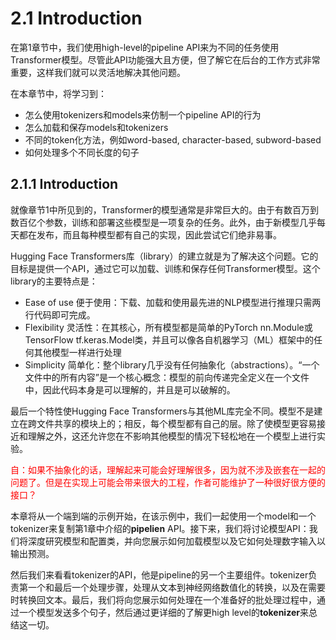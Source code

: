 # 2.1 Introduction

在第1章节中，我们使用high-level的pipeline API来为不同的任务使用Transformer模型。尽管此API功能强大且方便，但了解它在后台的工作方式非常重要，这样我们就可以灵活地解决其他问题。

在本章节中，将学习到：

* 怎么使用tokenizers和models来仿制一个pipeline API的行为
* 怎么加载和保存models和tokenizers
* 不同的token化方法，例如word-based, character-based, subword-based
* 如何处理多个不同长度的句子

## 2.1.1 Introduction

就像章节1中所见到的，Transformer的模型通常是非常巨大的。由于有数百万到数百亿个参数，训练和部署这些模型是一项复杂的任务。此外，由于新模型几乎每天都在发布，而且每种模型都有自己的实现，因此尝试它们绝非易事。

Hugging Face Transformers库（library）的建立就是为了解决这个问题。它的目标是提供一个API，通过它可以加载、训练和保存任何Transformer模型。这个library的主要特点是：

* Ease of use 便于使用：下载、加载和使用最先进的NLP模型进行推理只需两行代码即可完成。
* Flexibility 灵活性：在其核心，所有模型都是简单的PyTorch nn.Module或TensorFlow tf.keras.Model类，并且可以像各自机器学习（ML）框架中的任何其他模型一样进行处理
* Simplicity 简单化：整个library几乎没有任何抽象化（abstractions）。“一个文件中的所有内容”是一个核心概念：模型的前向传递完全定义在一个文件中，因此代码本身是可以理解的，并且是可以破解的。

最后一个特性使Hugging Face Transformers与其他ML库完全不同。模型不是建立在跨文件共享的模块上的；相反，每个模型都有自己的层。除了使模型更容易接近和理解之外，这还允许您在不影响其他模型的情况下轻松地在一个模型上进行实验。

<font color="red">
自：如果不抽象化的话，理解起来可能会好理解很多，因为就不涉及嵌套在一起的问题了。但是在实现上可能会带来很大的工程，作者可能维护了一种很好很方便的接口？
</font>

本章将从一个端到端的示例开始，在该示例中，我们一起使用一个model和一个tokenizer来复制第1章中介绍的**pipelien** API。接下来，我们将讨论模型API：我们将深度研究模型和配置类，并向您展示如何加载模型以及它如何处理数字输入以输出预测。

然后我们来看看tokenizer的API，他是pipeline的另一个主要组件。tokenizer负责第一个和最后一个处理步骤，处理从文本到神经网络数值化的转换，以及在需要时转换回文本。最后，我们将向您展示如何处理在一个准备好的批处理过程中，通过一个模型发送多个句子，然后通过更详细的了解更high level的**tokenizer**来总结这一切。